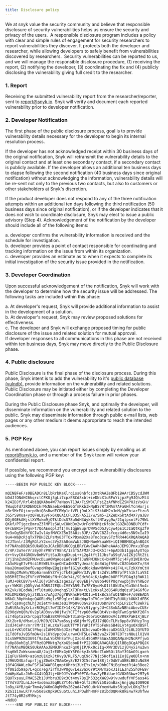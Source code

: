 ```yaml
---
title: Disclosure policy
---
```


We at snyk value the security community and believe that responsible disclosure of security vulnerabilities helps us ensure the security and privacy of the users.
​
A responsible disclosure program includes a policy with clear and simple rules of engagement for security researchers to report vulnerabilities they discover. It protects both the developer and researcher, while allowing developers to safely benefit from vulnerabilities discovered by researchers.
​
Security vulnerabilities can be reported to us, and we will manage the responsible disclosure procedure, (1) receiving the report, (2) notifying the developer, (3) coordinating the fix and (4) publicly disclosing the vulnerability giving full credit to the researcher.

### 1. Report

Receiving the submitted vulnerability report from the researcher/reporter, sent to [report@snyk.io](mailto:report@snyk.io).
Snyk will verify and document each reported vulnerability prior to developer notification.

### 2. Developer Notification

The first phase of the public disclosure process, goal is to provide vulnerability details necessary for the developer to begin its internal resolution process.

If the developer has not acknowledged receipt within 30 business days of the original notification, Snyk will retransmit the vulnerability details to the original contact and at least one secondary contact, if a secondary contact is publicly available. If the developer allows an additional ten business days to elapse following the second notification (40 business days since original notification) without acknowledging the information, vulnerability details will be re-sent not only to the previous two contacts, but also to customers or other stakeholders at Snyk's discretion.

If the product developer does not respond to any of the three notification attempts within an additional ten days following the third notification (50 business days since original notification), or if the developer indicates that it does not wish to coordinate disclosure, Snyk may elect to issue a public advisory (Step 4).
Acknowledgement of the notification by the developer should include all of the following items:

a. developer confirms the vulnerability information is received and the schedule for investigation.  
b. developer provides a point of contact responsible for coordinating and tracking information on the issue from within its organization.  
c. developer provides an estimate as to when it expects to complete its initial investigation of the security issue provided in the notification.  

### 3. Developer Coordination

Upon successful acknowledgement of the notification, Snyk will work with the developer to determine how the security issue will be addressed. The following tasks are included within this phase:

a. At developer's request, Snyk will provide additional information to assist in the development of a solution.  
b. At developer's request, Snyk may review proposed solutions for effectiveness.  
c. The developer and Snyk will exchange proposed timing for public disclosure of the issue and related solution for mutual approval.  
​
If developer responses to all communications in this phase are not received within ten business days, Snyk may move directly to the Public Disclosure phase.

### 4. Public disclosure

Public Disclosure is the final phase of the disclosure process. During this phase, Snyk intent is to add the vulnerability to it's [public database (vulndb)](https://snyk.io/vuln/), provide information on the vulnerability and related solutions. Public Disclosure may be initiated either by completing the Developer Coordination phase or through a process failure in prior phases.

During the Public Disclosure phase Snyk, and optimally the developer, will disseminate information on the vulnerability and related solution to the public. Snyk may disseminate information through public e-mail lists, web pages or any other medium it deems appropriate to reach the intended audiences.

### 5. PGP Key

As mentioned above, you can report issues simply by emailing us at [report@snyk.io](mailto:report@snyk.io), and a member of the Snyk team will review your confidential report.

If possible, we recommend you encrypt such vulnerabiltiiy disclosures using the following PGP key:

``` language-markup
-----BEGIN PGP PUBLIC KEY BLOCK-----

mQINBFeF/s0BEADCn8LlbRrbKaKlrq1ss0nbfcs3mtRAAZeQFb1BAArCD5ycdJWM
bDdJfONdHC6kqrctCFKUj3gLi7cpzE8Cd8xbt+ieDNcX1uBFuYijpzPg9JQhzMt4
k24IDJf/Rrl4biQQKAbu4W77aNasvT13A/FiSW8ClPsiZzAfNMdEZSNPUJzVsGH/
TWuqbTd72RDENDIkrMxNEaebxHEES6GfmKkbIkNpBS7Rf2MAm7AFaGHlYcnHorjs
oBr9MrEOjiorpdhiQ8sRwdECBWp1cfVFLj9oLXJiS3kk0M2nJnM/yWZbiarFtzu3
3G5rS9Xua+yzQFWLaSyFx6KQGAiCFL035FA5IZ/w/Sm5+ZXZeDxGktAd4X7yaJBv
DDj0GEkAHjslXYMokm9jQTktDdxS78u5dH3Wyk8sftNTayg9w/21qlpxnlFz79WL
QKkf/PTjgccBmruZ3lMPlzSWLwCOWdDy2wUrFqMfOMjcKfo0clGOZK8DNBUPCdf+
0FcEBR1+jPqvFt7QoAEoqpl3fIjmuIqgWEuprDWVScDGJyCyw4pE1CJIaQtKgZf9
9e3xOgSDdhYOCIwIv14yfMVCXZ5nI5A8is8JP//ZAVC8ZJsYcqz4d6es5N9xIaI9
9u4+WaDcRjqTxTPBHJZLPsMy83TTOxPDxmB2Xa8Tno3cavSTzfRR44GXRQARAQAB
tCJTbnlrJ3MgRGlzY2xvc3VyZSA8cmVwb3J0QHNueWsuaW8+iQI9BBMBCgAnBQJX
hf7NAhsDBQkS0UkABQsJCAcDBRUKCQgLBRYCAwEAAh4BAheAAAoJEM9JPnxu3Fqm
C/4P/3uYerVrz8yXhrP9hYT98hX/1zST5AFM2FJ3+QK5Ir+6pAD3b11ggsAyXTqo
dr+VvyC04GRGNv8mMVfitSaJbkqUXupL++L2g4tftI1JbsFaS9qf/aIZKjCRtZti
iYj1hmZsNd2FMUvcDLuA6WqAoeLW6YeDflJu9PMJUNcK+bHHM75zj4FyX1WIRrQw
CA3oMzgE7vF9c41RSWEL5kqeOHIa4NXNTyUexa5jOe8W1gfRV6vC0ZObKnKTv/SH
Hau20mueObefGvapoMRqwZBgjzHyf1GIyKxd6qkdawNbVW+s4iF4L+LTzkXYmCtH
UsU6gCMuWn/KDp6armnhYZYvjcTk48gWFN/3JVyBr1s2dYL6MB7pfPth1kfLaVSI
bB5MfETHe2FVFcVFMW86sFN+HG8cY4i/SEdcV04jK/AqRmJbOPFPlPDAg3jRWK11
luMJ+0kCBV7y+AlI6jviNhxE3sgezZyTq0yEBj4/u8bG40TPUqrwwpbjXvYhREoV
grrYWKUljQOVyVoLSOBSJ7EQUcCVSYA59LTo7EY0yoMsO1tl8kUIu/Gu3khl5o4c
KKZvk/0EodWNJrflOtu0Qu0vghqSlXF3Fm+tLV1xKxal2d8S4RUdq0zuP24G6fGv
RQiDMzKEQy5jzt8L5x7wAg37qgYBVKhsH9M3O1u+U1xBcSafuQINBFeF/s0BEADA
N6kGL30pHnkgeQ4ORLd9g1z5R9glo+1OUqWqa7bTVCe+1WHT3yRUUU/kOKKldFBK
Dwrlqs0vgchLhj3oietYFaHo3eQ1TWpUv03Gv2KFszUoDnBrcTq5LP2IcfC8ek7E
ZuRlEAc5yXrLzrRCMgIt7wYIDZ+14/K/1H/c91ygryJU+C3SmNAvNBhiAbevCUSr
B290gVmQ0h/6v2plAD3yvv08jfwjYCTIftvpO6wMWCQt4Vz+8gRTwmSgrNKf26Fn
siT46ptaiK5rCpq1fOaBzBXVPNnzHT3iaNq+30brxQKBA8OxVc1VR9XPaHIXjBLY
/Kt2br8/dMsnLeJ/MJ9/Q7A7sm5syjnS8jMmf9yEJI7dQOcTLMz8pp8v3VHzyTng
ZcdJ4CePr/mrr7MrIIjALzXa7SuxUTTYMlYuP3fVT5pFoNsSB4BLyt4gs0XdBSFl
ozLG+VKlOTAClPhqczIAHMJ5k6JXzsPuEiBIkcvoaD+OhscaOXGS3/2i0L2QYUTO
iLTdOfoJvQSfmOA+2s1UYdypcOalurwvCHT5Le7AN3vaZx7DO7E0TtsNUuilX1VH
51sSWP9ZN23G91f9aZwLYbXVhEoTFujXzoSl45GHMFSSWxAQUQAMpzH2NcRPfjwG
Fu0p88ohEglJPFRz6QPRNtq7qXoG5oboDf+PI2OODQARAQABiQIlBBgBCgAPBQJX
hf7NAhsMBQkS0UkAAAoJEM9JPnxu3Fqm0jIP/Rx0ciIq+XWr3DVizjU4yxi4u2wn
fsq6WlZxWxsomn48/2ajIrE8MxGyKY5FGekyJk8VbcZloW6Oi1BoY39AnG9Lgxeh
IIqFU/6kWk+azGnzU1KzkJtKvyO/RLF5/uqC9d77Njc5Hofia11IojEye0Dln+nm
1J96UQ4UafuprfjgjZ0o6k78AmXey8/E27QI5s7ue188jt/DdW7uGEBcBE2uNdSH
j8f4GNAWLc0wFSf14B4WP8lgmptUMrbj3UcEYx1m/xDbhCFNiBgYnqtRj4e3Bee2
Yf08id59ap7L+qco7eg7irfmJwPUgG/LeZvax6Y9tXM/m2oxJ1sLEJn255hOFE9/
CmWHpXwUzJhRe4X4tQQJlj+UH9JYvYmPY0PTGa0asZyEBiUaefGV0X03bw+2M7y6
5QUTxsuyLFMAE5Zb1JUYbru3B9x3Ct4my78sIh532gXWGSw9jvuwdufYVP5ass4G
tTVdYd7ILnLJo+4xo6nxZ6qBUZYt46/6E+Glf339mVi5OiGnBaxj6njq6pIO09QB
loDy/4YB/g4rTmm4y946mG0qMMRs262ud47n9Ou0rNYmemHw0xSNigOvLOKq73cf
XZG1I1nwLKTP/w5UeSx8pk9CSuGtLuhiJPDwhhHmFFz8ibdOQRHk8kE4w7kUhfww
JtT74y0R2sMYMxjs
=NdUO
-----END PGP PUBLIC KEY BLOCK-----
```
